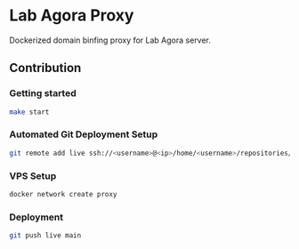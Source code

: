 # Lab Agora Proxy

Dockerized domain binfing proxy for Lab Agora server.

## Contribution

### Getting started

```sh
make start
```

### Automated Git Deployment Setup

```sh
git remote add live ssh://<username>@<ip>/home/<username>/repositories/vps.git
```

### VPS Setup

```sh
docker network create proxy
```

### Deployment

```sh
git push live main
```
